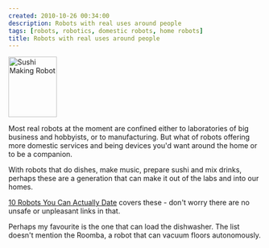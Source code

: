 ```yaml
---
created: 2010-10-26 00:34:00
description: Robots with real uses around people
tags: [robots, robotics, domestic robots, home robots]
title: Robots with real uses around people
---
```

<img alt="Sushi Making Robot" class="regImage pluginImg35" height="120" src="dl35&amp;display&amp;x=96&amp;y=120" width="96"/>

Most real robots at the moment are confined either to laboratories of big business and hobbyists, or to manufacturing. But what of robots offering more domestic services and being devices you'd want around the home or to be a companion.

With robots that do dishes, make music, prepare sushi and mix drinks, perhaps these are a generation that can make it out of the labs and into our homes.

<a href="http://www.curiousread.com/2010/10/10-robots-you-can-actually-date.html" >10 Robots You Can Actually Date</a> covers these - don't worry there are no unsafe or unpleasant links in that.

Perhaps my favourite is the one that can load the dishwasher. The list doesn't mention the Roomba, a robot that can vacuum floors autonomously.
